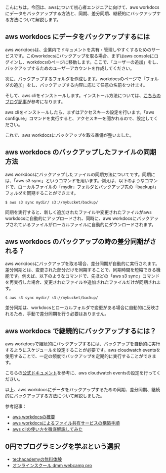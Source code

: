 <!--
title:   【基礎】aws workdocsにバックアップする時の同期について
tags:    AWS,WorkDocs
id:      e45eddc960c2a5124b39
private: false
-->


こんにちは。今回は、awsについて初心者エンジニアに向けて、aws workdocsにデータをバックアップする方法と、同期、差分同期、継続的にバックアップする方法について解説します。

## aws workdocs にデータをバックアップするには
aws workdocsは、企業内でドキュメントを共有・管理しやすくするためのサービスです。このworkdocsにバックアップを取る場合、まずはaws consoleにログインし、workdocsのページに移動します。ここで、「ユーザーの追加」をし、バックアップするためのユーザーアカウントを作成してください。

次に、バックアップするフォルダを作成します。workdocsのページで「フォルダの追加」をし、バックアップする内容に応じて任意の名前をつけます。

そして、aws cliをインストールします。インストール方法については、[こちらのブログ記事](https://qiita.com/memakura/items/68c650b0dfbd4ca60623)が参考になります。

aws cliをインストールしたら、まずはアクセスキーの設定を行います。「aws configure」コマンドを実行すると、アクセスキーを聞かれるので、設定してください。

これで、aws workdocsにバックアップを取る準備が整いました。

## aws workdocs のバックアップしたファイルの同期方法
aws workdocsにバックアップしたファイルの同期方法についてです。同期には、「aws s3 sync」というコマンドを用います。例えば、以下のようなコマンドで、ローカルファイルの「mydir」フォルダとバックアップ先の「backup/」フォルダを同期することができます。

```
$ aws s3 sync mydir/ s3://mybucket/backup/
```

同期を実行すると、新しく追加されたファイルや変更されたファイルがaws workdocsに自動的にアップロードされ、同時に、aws workdocsにバックアップされているファイルがローカルファイルに自動的にダウンロードされます。

## aws workdocs のバックアップの時の差分同期がされる？
aws workdocsにバックアップを取る場合、差分同期が自動的に実行されます。差分同期とは、変更された部分だけを同期することで、同期時間を短縮できる機能です。例えば、以下のようなコマンドで、先ほどの「aws s3 sync」コマンドを再実行した場合、変更されたファイルや追加されたファイルだけが同期されます。

```
$ aws s3 sync mydir/ s3://mybucket/backup/
```

差分同期は、workdocsとローカルフォルダで変更がある場合に自動的に反映されるため、手動で差分同期を行う必要はありません。

## aws workdocs で継続的にバックアップするには？
aws workdocsで継続的にバックアップするには、バックアップを自動的に実行するようにスケジュールを設定することが必要です。aws cloudwatch eventsを使用することで、一定の頻度でバックアップを定期的に実行することができます。

こちらの[公式ドキュメント](https://docs.aws.amazon.com/ja_jp/amazoncloudwatch/latest/events/whatiscloudwatchevents.html)を参考に、aws cloudwatch eventsの設定を行ってください。

以上、aws workdocsにデータをバックアップするための同期、差分同期、継続的にバックアップする方法について解説しました。

参考記事：
- [aws workdocsの概要](https://aws.amazon.com/jp/workdocs/)
- [aws workdocsによるファイル共有サービスの構築手順](https://qiita.com/key-k/items/6aa018db45a025c3771f)
- [aws cliの使い方を徹底解説してみた](https://qiita.com/memakura/items/68c650b0dfbd4ca60623)

## 0円でプログラミングを学ぶという選択
- [techacademyの無料体験](//af.moshimo.com/af/c/click?a_id=2612475&amp;p_id=1555&amp;pc_id=2816&amp;pl_id=22706&amp;url=https%3a%2f%2ftechacademy.jp%2fhtmlcss-trial%3futm_source%3dmoshimo%26utm_medium%3daffiliate%26utm_campaign%3dtextad)
- [オンラインスクール dmm webcamp pro](//af.moshimo.com/af/c/click?a_id=2612482&amp;p_id=1363&amp;pc_id=2297&amp;pl_id=39999&amp;guid=on)
